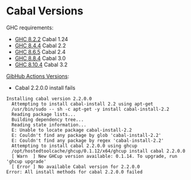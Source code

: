# Cabal Versions

GHC requirements:

* [GHC 8.2.2](https://www.haskell.org/ghc/download_ghc_8_2_2.html) Cabal 1.24
* [GHC 8.4.4](https://www.haskell.org/ghc/download_ghc_8_4_4.html) Cabal 2.2
* [GHC 8.6.5](https://www.haskell.org/ghc/download_ghc_8_6_5.html) Cabal 2.4
* [GHC 8.8.4](https://www.haskell.org/ghc/download_ghc_8_8_4.html) Cabal 3.0
* [GHC 8.10.4](https://www.haskell.org/ghc/download_ghc_8_10_4.html) Cabal 3.2

[GibHub Actions Versions](https://github.com/haskell/actions/blob/main/setup/src/versions.json):

* Cabal 2.2.0.0 install fails

```
Installing cabal version 2.2.0.0
  Attempting to install cabal-install 2.2 using apt-get
  /usr/bin/sudo -- sh -c apt-get -y install cabal-install-2.2
  Reading package lists...
  Building dependency tree...
  Reading state information...
  E: Unable to locate package cabal-install-2.2
  E: Couldn't find any package by glob 'cabal-install-2.2'
  E: Couldn't find any package by regex 'cabal-install-2.2'
  Attempting to install cabal 2.2.0.0 using ghcup
  /opt/hostedtoolcache/ghcup/0.1.12/x64/ghcup install cabal 2.2.0.0
  [ Warn  ] New GHCup version available: 0.1.14. To upgrade, run 'ghcup upgrade'
  [ Error ] No available Cabal version for 2.2.0.0
Error: All install methods for cabal 2.2.0.0 failed
```

